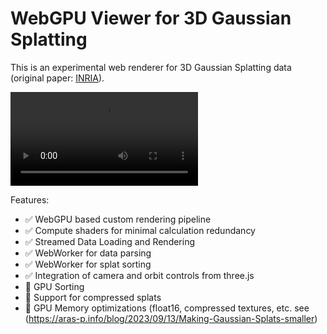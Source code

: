 # WebGPU Viewer for 3D Gaussian Splatting

This is an experimental web renderer for 3D Gaussian Splatting data (original paper: [INRIA](https://repo-sam.inria.fr/fungraph/3d-gaussian-splatting)).

![](https://philippwambach.net/assets/3dgs4.mp4)

Features:

- ✅ WebGPU based custom rendering pipeline
- ✅ Compute shaders for minimal calculation redundancy
- ✅ Streamed Data Loading and Rendering
- ✅ WebWorker for data parsing
- ✅ WebWorker for splat sorting
- ✅ Integration of camera and orbit controls from three.js
- 🚧 GPU Sorting
- 🚧 Support for compressed splats
- 🚧 GPU Memory optimizations (float16, compressed textures, etc. see (https://aras-p.info/blog/2023/09/13/Making-Gaussian-Splats-smaller)
